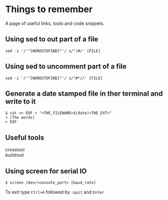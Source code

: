 # Things to remember

A page of useful links, tools and code snippets.

##  Using sed to out part of a file

```
sed -i '/'"[WORDSTOFIND]"'/ s/^/#/' [FILE]
```

## Using sed to uncomment part of a file

```
sed -i '/'"[WORDSTOFIND]"'/ s/^#*//' [FILE]
```

## Generate a date stamped file in ther terminal and write to it

```
$ cat << EOF > "<THE_FILENAME>$(date)<THE_EXT>"
> [The words]
> EOF
```

## Useful tools
crosstool     
buildroot

## Using screen for serial IO

```
$ screen /dev/<console_port> [baud_rate]
```

To exit type `Ctrl+A` followed by `:quit` and `Enter`

